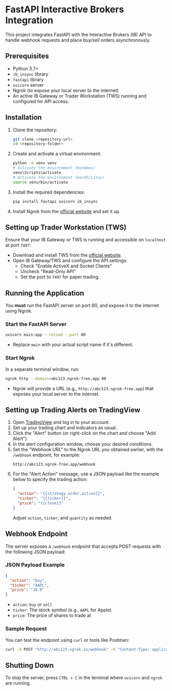 # FastAPI Interactive Brokers Integration

This project integrates FastAPI with the Interactive Brokers (IB) API to handle webhook requests and place buy/sell orders asynchronously.

## Prerequisites

- Python 3.7+
- `ib_insync` library
- `fastapi` library
- `uvicorn` server
- Ngrok (to expose your local server to the internet)
- An active IB Gateway or Trader Workstation (TWS) running and configured for API access.

## Installation

1. Clone the repository:

   ```bash
   git clone <repository-url>
   cd <repository-folder>
   ```

2. Create and activate a virtual environment:

   ```bash
   python -m venv venv
   # Activate the environment (Windows)
   venv\Scripts\activate
   # Activate the environment (macOS/Linux)
   source venv/bin/activate
   ```

3. Install the required dependencies:

   ```bash
   pip install fastapi uvicorn ib_insync
   ```

4. Install Ngrok from the [official website](https://ngrok.com/download) and set it up.

## Setting up Trader Workstation (TWS)

Ensure that your IB Gateway or TWS is running and accessible on `localhost` at port `7497`:

- Download and install TWS from the [official website](https://www.interactivebrokers.com/en/index.php?f=16040).
- Open IB Gateway/TWS and configure the API settings:
  - Check "Enable ActiveX and Socket Clients"
  - Uncheck "Read-Only API"
  - Set the port to `7497` for paper trading.

## Running the Application

You **must** run the FastAPI server on port 80, and expose it to the internet using Ngrok.

### Start the FastAPI Server

```bash
uvicorn main:app --reload --port 80
```

- Replace `main` with your actual script name if it's different.

### Start Ngrok

In a separate terminal window, run:

```bash
ngrok http --domain=abc123.ngrok-free.app 80
```

- Ngrok will provide a URL (e.g., `http://abc123.ngrok-free.app`) that exposes your local server to the internet.

## Setting up Trading Alerts on TradingView

1. Open [TradingView](https://www.tradingview.com/) and log in to your account.
2. Set up your trading chart and indicators as usual.
3. Click the "Alert" button (or right-click on the chart and choose "Add Alert").
4. In the alert configuration window, choose your desired conditions.
5. Set the "Webhook URL" to the Ngrok URL you obtained earlier, with the `/webhook` endpoint, for example:
   ```
   http://abc123.ngrok-free.app/webhook
   ```
6. For the "Alert Action" message, use a JSON payload like the example below to specify the trading action:
   ```json
   {
     "action": "{{strategy.order.action}}",
     "ticker": "{{ticker}}",
     "price": "{{close}}"
   }
   ```
   Adjust `action`, `ticker`, and `quantity` as needed.

## Webhook Endpoint

The server exposes a `/webhook` endpoint that accepts POST requests with the following JSON payload:

### JSON Payload Example

```json
{
  "action": "buy",
  "ticker": "AAPL",
  "price": "10.0"
}
```

- `action`: `buy` or `sell`
- `ticker`: The stock symbol (e.g., `AAPL` for Apple)
- `price`: The price of shares to trade at

### Sample Request

You can test the endpoint using `curl` or tools like Postman:

```bash
curl -X POST "http://abc123.ngrok.io/webhook" -H "Content-Type: application/json" -d '{"action": "buy", "ticker": "AAPL", "quantity": 10}'
```

## Shutting Down

To stop the server, press `CTRL + C` in the terminal where `uvicorn` and `ngrok` are running.
